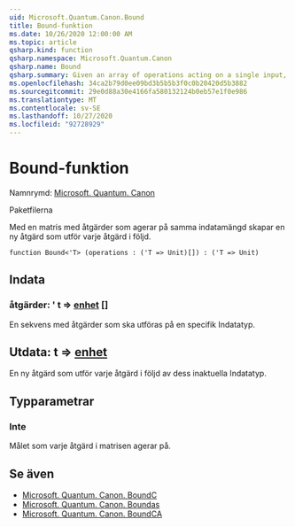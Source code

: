 ```yaml
---
uid: Microsoft.Quantum.Canon.Bound
title: Bound-funktion
ms.date: 10/26/2020 12:00:00 AM
ms.topic: article
qsharp.kind: function
qsharp.namespace: Microsoft.Quantum.Canon
qsharp.name: Bound
qsharp.summary: Given an array of operations acting on a single input, produces a new operation that performs each given operation in sequence.
ms.openlocfilehash: 34ca2b79d0ee09bd3b5b5b3f0c0b20420d5b3882
ms.sourcegitcommit: 29e0d88a30e4166fa580132124b0eb57e1f0e986
ms.translationtype: MT
ms.contentlocale: sv-SE
ms.lasthandoff: 10/27/2020
ms.locfileid: "92728929"
---
```

# <a name="bound-function"></a>Bound-funktion

Namnrymd: [Microsoft. Quantum. Canon](xref:Microsoft.Quantum.Canon)

Paketfilerna [](https://nuget.org/packages/)


Med en matris med åtgärder som agerar på samma indatamängd skapar en ny åtgärd som utför varje åtgärd i följd.

```qsharp
function Bound<'T> (operations : ('T => Unit)[]) : ('T => Unit)
```


## <a name="input"></a>Indata

### <a name="operations--t--unit-"></a>åtgärder: ' t => [enhet](xref:microsoft.quantum.lang-ref.unit) []

En sekvens med åtgärder som ska utföras på en specifik Indatatyp.



## <a name="output--t--unit"></a>Utdata: t => [enhet](xref:microsoft.quantum.lang-ref.unit) 

En ny åtgärd som utför varje åtgärd i följd av dess inaktuella Indatatyp.

## <a name="type-parameters"></a>Typparametrar

### <a name="t"></a>Inte

Målet som varje åtgärd i matrisen agerar på.

## <a name="see-also"></a>Se även

- [Microsoft. Quantum. Canon. BoundC](xref:Microsoft.Quantum.Canon.BoundC)
- [Microsoft. Quantum. Canon. Boundas](xref:Microsoft.Quantum.Canon.BoundA)
- [Microsoft. Quantum. Canon. BoundCA](xref:Microsoft.Quantum.Canon.BoundCA)